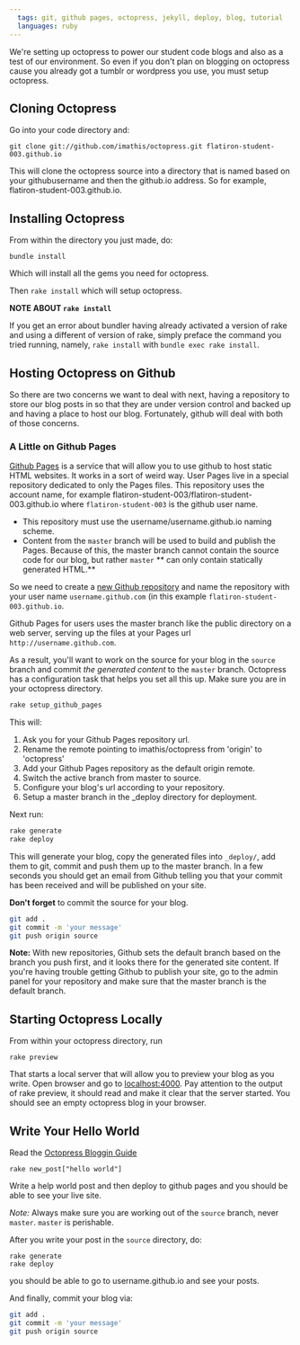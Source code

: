```yaml
---
  tags: git, github pages, octopress, jekyll, deploy, blog, tutorial
  languages: ruby
---
```


We're setting up octopress to power our student code blogs and also as a test of our environment. So even if you don't plan on blogging on octopress cause you already got a tumblr or wordpress you use, you must setup octopress.

## Cloning Octopress

Go into your code directory and:

```
git clone git://github.com/imathis/octopress.git flatiron-student-003.github.io
```

This will clone the octopress source into a directory that is named based on your githubusername and then the github.io address. So for example, flatiron-student-003.github.io.

## Installing Octopress

From within the directory you just made, do:

```
bundle install
```

Which will install all the gems you need for octopress.

Then `rake install` which will setup octopress.

**NOTE ABOUT `rake install`**

If you get an error about bundler having already activated a version of rake and using a different of version of rake, simply preface the command you tried running, namely, `rake install` with `bundle exec rake install`.

## Hosting Octopress on Github

So there are two concerns we want to deal with next, having a repository to store our blog posts in so that they are under version control and backed up and having a place to host our blog. Fortunately, github will deal with both of those concerns.

### A Little on Github Pages

[Github Pages](http://pages.github.com/) is a service that will allow you to use github to host static HTML websites. It works in a sort of weird way. User Pages live in a special repository dedicated to only the Pages files. This repository uses the account name, for example flatiron-student-003/flatiron-student-003.github.io where `flatiron-student-003` is the github user name.

- This repository must use the username/username.github.io naming scheme.
- Content from the `master` branch will be used to build and publish the Pages. Because of this, the master branch cannot contain the source code for our blog, but rather `master` ** can only contain statically generated HTML.**

So we need to create a [new Github repository](https://github.com/repositories/new) and name the repository with your user name `username.github.com` (in this example `flatiron-student-003.github.io`.

Github Pages for users uses the master branch like the public directory on a web server, serving up the files at your Pages url `http://username.github.com`.

As a result, you'll want to work on the source for your blog in the `source` branch and commit *the generated content* to the `master` branch. Octopress has a configuration task that helps you set all this up. Make sure you are in your octopress directory.

``` sh
rake setup_github_pages
```
This will:

1. Ask you for your Github Pages repository url.
2. Rename the remote pointing to imathis/octopress from 'origin' to 'octopress'
3. Add your Github Pages repository as the default origin remote.
4. Switch the active branch from master to source.
5. Configure your blog's url according to your repository.
6. Setup a master branch in the _deploy directory for deployment.

Next run:

```sh
rake generate
rake deploy
```

This will generate your blog, copy the generated files into `_deploy/`, add them to git, commit and push them up to the master branch. In a few seconds you should get an email
from Github telling you that your commit has been received and will be published on your site.

**Don't forget** to commit the source for your blog.

```sh
git add .
git commit -m 'your message'
git push origin source
```

**Note:** With new repositories, Github sets the default branch based on the branch you push first, and it looks there for the generated site content.
If you're having trouble getting Github to publish your site, go to the admin panel for your repository and make sure that the master branch is the default branch.

## Starting Octopress Locally

From within your octopress directory, run

```
rake preview
```

That starts a local server that will allow you to preview your blog as you write. Open browser and go to [localhost:4000](http://localhost:4000). Pay attention to the output of rake preview, it should read and make it clear that the server started. You should see an empty octopress blog in your browser.

## Write Your Hello World

Read the [Octopress Bloggin Guide](http://octopress.org/docs/blogging/)

```
rake new_post["hello world"]
```

Write a help world post and then deploy to github pages and you should be able to see your live site.

*Note:* Always make sure you are working out of the `source` branch, never `master`. `master` is perishable.

After you write your post in the `source` directory, do:

```
rake generate
rake deploy
```

you should be able to go to username.github.io and see your posts.

And finally, commit your blog via:

```sh
git add .
git commit -m 'your message'
git push origin source
```
